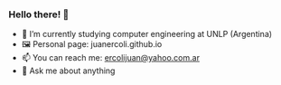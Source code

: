 ### Hello there! 👋

- 🌱 I’m currently studying computer engineering at UNLP (Argentina)
- 🖼 Personal page: juanercoli.github.io
- 📫 You can reach me: ercolijuan@yahoo.com.ar 
- 💬 Ask me about anything
